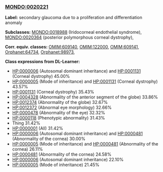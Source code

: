 
### [MONDO:0020221](http://purl.obolibrary.org/obo/MONDO_0020221)
**Label:** secondary glaucoma due to a proliferation and differentiation anomaly

**Subclasses:** [MONDO:0018988](http://purl.obolibrary.org/obo/MONDO_0018988) (Iridocorneal endothelial syndrome), [MONDO:0020364](http://purl.obolibrary.org/obo/MONDO_0020364) (posterior polymorphous corneal dystrophy), 

**Corr. equiv. classes:** [OMIM:609140](http://purl.obolibrary.org/obo/OMIM_609140), [OMIM:122000](http://purl.obolibrary.org/obo/OMIM_122000), [OMIM:609141](http://purl.obolibrary.org/obo/OMIM_609141), [Orphanet:64734](http://www.orpha.net/ORDO/Orphanet_64734), [Orphanet:98973](http://www.orpha.net/ORDO/Orphanet_98973), 

**Class expressions from DL-Learner:**

- [HP:0000006](http://purl.obolibrary.org/obo/HP_0000006) (Autosomal dominant inheritance) and [HP:0001131](http://purl.obolibrary.org/obo/HP_0001131) (Corneal dystrophy) 45.00%
- [HP:0000005](http://purl.obolibrary.org/obo/HP_0000005) (Mode of inheritance) and [HP:0001131](http://purl.obolibrary.org/obo/HP_0001131) (Corneal dystrophy) 43.57%
- [HP:0001131](http://purl.obolibrary.org/obo/HP_0001131) (Corneal dystrophy) 35.43%
- [HP:0004328](http://purl.obolibrary.org/obo/HP_0004328) (Abnormality of the anterior segment of the globe) 33.86%
- [HP:0012374](http://purl.obolibrary.org/obo/HP_0012374) (Abnormality of the globe) 32.67%
- [HP:0012372](http://purl.obolibrary.org/obo/HP_0012372) (Abnormal eye morphology) 32.66%
- [HP:0000478](http://purl.obolibrary.org/obo/HP_0000478) (Abnormality of the eye) 32.32%
- [HP:0000118](http://purl.obolibrary.org/obo/HP_0000118) (Phenotypic abnormality) 31.43%
- Thing 31.42%
- [HP:0000001](http://purl.obolibrary.org/obo/HP_0000001) (All) 31.42%
- [HP:0000006](http://purl.obolibrary.org/obo/HP_0000006) (Autosomal dominant inheritance) and [HP:0000481](http://purl.obolibrary.org/obo/HP_0000481) (Abnormality of the cornea) 30.00%
- [HP:0000005](http://purl.obolibrary.org/obo/HP_0000005) (Mode of inheritance) and [HP:0000481](http://purl.obolibrary.org/obo/HP_0000481) (Abnormality of the cornea) 26.11%
- [HP:0000481](http://purl.obolibrary.org/obo/HP_0000481) (Abnormality of the cornea) 24.58%
- [HP:0000006](http://purl.obolibrary.org/obo/HP_0000006) (Autosomal dominant inheritance) 22.10%
- [HP:0000005](http://purl.obolibrary.org/obo/HP_0000005) (Mode of inheritance) 21.45%


